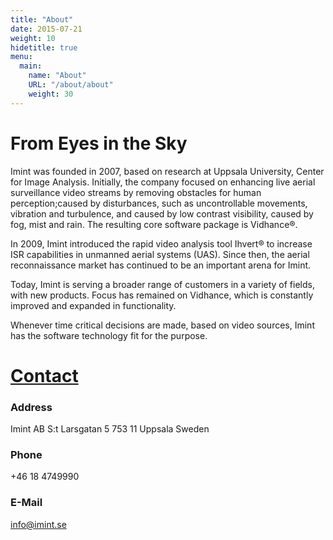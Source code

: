 ```yaml
---
title: "About"
date: 2015-07-21
weight: 10
hidetitle: true
menu:
  main:
    name: "About"
    URL: "/about/about"
    weight: 30
---
```


# From Eyes in the Sky

Imint was founded in 2007, based on research at Uppsala University, Center for Image Analysis. Initially, the company focused on enhancing live aerial surveillance video streams by removing obstacles for human perception;caused by disturbances, such as uncontrollable movements, vibration and turbulence, and caused by low contrast visibility, caused by fog, mist and rain. The resulting core software package is Vidhance®.

In 2009, Imint introduced the rapid video analysis tool Ihvert® to increase ISR capabilities in unmanned aerial systems (UAS). Since then, the aerial reconnaissance market has continued to be an important arena for Imint.

Today, Imint is serving a broader range of customers in a variety of fields, with new products. Focus has remained on Vidhance, which is constantly improved and expanded in functionality.

Whenever time critical decisions are made, based on video sources, Imint has the software technology fit for the purpose.

# [Contact](/info/contact)
### Address
Imint AB
S:t Larsgatan 5
753 11 Uppsala
Sweden
### Phone
+46 18 4749990
### E-Mail
[info@imint.se](mailto:info@imint.se)

